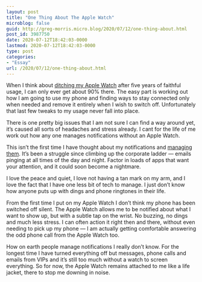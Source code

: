 ```yaml
---
layout: post
title: "One Thing About The Apple Watch"
microblog: false
guid: http://greg-morris.micro.blog/2020/07/12/one-thing-about.html
post_id: 3987750
date: 2020-07-12T18:42:03-0000
lastmod: 2020-07-12T18:42:03-0000
type: post
categories:
- "Essay"
url: /2020/07/12/one-thing-about.html
---
```

<!--kg-card-begin: html--><p>When I think about <a href="https://gr36.com/stop-wearing-my-watch/">ditching my Apple Watch</a> after five years of faithful usage, I can only ever get about 90% there. The easy part is working out how I am going to use my phone and finding ways to stay connected only when needed and remove it entirely when I wish to switch off. Unfortunately that last few tweaks to my usage never fall into place.</p>
<p>There is one pretty big issues that I am not sure I can find a way around yet, it’s caused all sorts of headaches and stress already. I cant for the life of me work out how any one manages notifications without an Apple Watch.</p>
<p>This isn’t the first time I have thought about my notifications and <a href="https://gr36.com/notifications-haze/">managing them</a>. It’s been a struggle since climbing up the corporate ladder — emails pinging at all times of the day and night. Factor in loads of apps that want your attention, and it could soon become a nightmare.</p>
<p>I love the peace and quiet, I love not having a tan mark on my arm, and I love the fact that I have one less bit of tech to manage. I just don’t know how anyone puts up with dings and phone ringtones in their life.</p>
<p>From the first time I put on my Apple Watch I don’t think my phone has been switched off silent. The Apple Watch allows me to be notified about what I want to show up, but with a subtle tap on the wrist. No buzzing, no dings and much less stress. I can often action it right then and there, without even needing to pick up my phone — I am actually getting comfortable answering the odd phone call from the Apple Watch too.</p>
<p>How on earth people manage notifications I really don’t know. For the longest time I have turned everything off but messages, phone calls and emails from VIPs and it’s still too much without a watch to screen everything. So for now, the Apple Watch remains attached to me like a life jacket, there to stop me downing in noise.</p>
<!--kg-card-end: html-->
